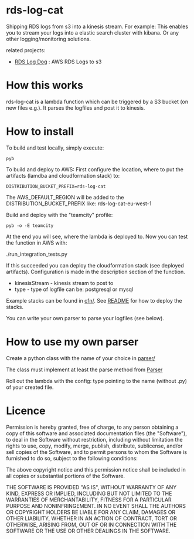 # rds-log-cat

Shipping RDS logs from s3 into a kinesis stream.
For example: This enables you to stream your logs into a elastic search cluster with kibana. Or any other logging/monitoring solutions.

related projects:
- [RDS Log Dog](https://github.com/ImmobilienScout24/rds-log-dog) : AWS RDS Logs to s3

How this works
==============

rds-log-cat is a lambda function which can be triggered by a S3 bucket (on new files e.g.). It parses the logfiles and post it to kinesis.


How to install
==============

To build and test locally, simply execute:
   
    pyb
   
To build and deploy to AWS:
First configure the location, where to put the artifacts (lamdba and cloudformation stack) to:

    DISTRIBUTION_BUCKET_PREFIX=rds-log-cat

The AWS_DEFAULT_REGION will be added to the DISTRIBUTION_BUCKET_PREFIX like: rds-log-cat-eu-west-1

Build and deploy with the "teamcity" profile:
    
    pyb -o -E teamcity
   
At the end you will see, where the lambda is deployed to.
Now you can test the function in AWS with:

   ./run_integration_tests.py

If this succeeded you can deploy the cloudformation stack (see deployed artifacts).
Configuration is made in the description section of the function.

* kinesisStream - kinesis stream to post to
* type - type of logfile can be: postgresql or mysql

Example stacks can be found in [cfn/](tree/master/cfn/). See [README](tree/master/cfn/README.md) for how to deploy the stacks.

You can write your own parser to parse your logfiles (see below). 

How to use my own parser
========================

Create a python class with the name of your choice in
[parser/](tree/master/src/main/python/rds_log_cat/parser)

The class must implement at least the parse method from [Parser](tree/master/src/main/python/rds_log_cat/parser/parser)

Roll out the lambda with the config: type pointing to the name (without .py) of your created file.


Licence
=======

Permission is hereby granted, free of charge, to any person obtaining a copy of this software and associated documentation files (the "Software"), to deal in the Software without restriction, including without limitation the rights to use, copy, modify, merge, publish, distribute, sublicense, and/or sell copies of the Software, and to permit persons to whom the Software is furnished to do so, subject to the following conditions:

The above copyright notice and this permission notice shall be included in all copies or substantial portions of the Software.

THE SOFTWARE IS PROVIDED "AS IS", WITHOUT WARRANTY OF ANY KIND, EXPRESS OR IMPLIED, INCLUDING BUT NOT LIMITED TO THE WARRANTIES OF MERCHANTABILITY, FITNESS FOR A PARTICULAR PURPOSE AND NONINFRINGEMENT. IN NO EVENT SHALL THE AUTHORS OR COPYRIGHT HOLDERS BE LIABLE FOR ANY CLAIM, DAMAGES OR OTHER LIABILITY, WHETHER IN AN ACTION OF CONTRACT, TORT OR OTHERWISE, ARISING FROM, OUT OF OR IN CONNECTION WITH THE SOFTWARE OR THE USE OR OTHER DEALINGS IN THE SOFTWARE.
